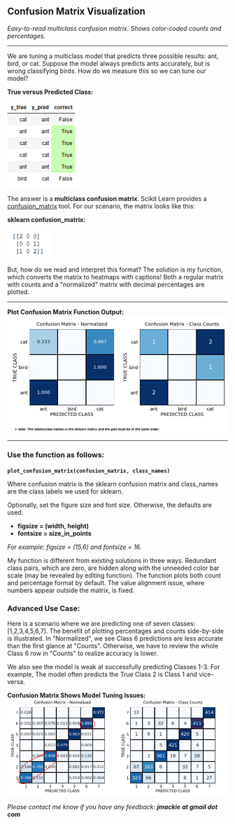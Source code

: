 ## Confusion Matrix Visualization
*Easy-to-read multiclass confusion matrix.  Shows color-coded counts and percentages.*
***
We are tuning a multiclass model that predicts three possible results: ant, bird, or cat.  Suppose the model always predicts ants accurately, but is wrong classifying birds.  How do we measure this so we can tune our model?

**True versus Predicted Class:**

![Alt text](images/Example-category-data.PNG)

The answer is a **multiclass confusion matrix**.  Scikit Learn provides a [confusion_matrix](https://scikit-learn.org/stable/modules/generated/sklearn.metrics.confusion_matrix.html) tool.  For our scenario, the matrix looks like this:

**sklearn confusion_matrix:**

![Alt text](images/sklearn-confusion-matrix.PNG)

But, how do we read and interpret this format?  The solution is my function, which converts the matrix to heatmaps with captions!  Both a regular matrix with counts and a "normalized" matrix with decimal percentages are plotted.
***

**Plot Confusion Matrix Function Output:**
![Alt text](images/cm-heatmap.PNG)

***
### Use the function as follows:

**`plot_confusion_matrix(confusion_matrix, class_names)`**

Where confusion matrix is the sklearn confusion matrix and class_names are the class labels we used for sklearn.

Optionally, set the figure size and font size.  Otherwise, the defaults are used.

* **figsize = (width, height)**    
* **fontsize = size_in_points**

*For example:  figsize = (15,6) and fontsize = 16.*

My function is different from existing solutions in three ways.  Redundant class pairs, which are zero, are hidden along with the unneeded color bar scale (may be revealed by editing function).  The function plots both count and percentage format by default.  The value alignment issue, where numbers appear outside the matrix, is fixed.

### Advanced Use Case:
Here is a scenario where we are predicting one of seven classes: [1,2,3,4,5,6,7].  The benefit of plotting percentages and counts side-by-side is illustrated.  In "Normalized", we see Class 6 predictions are less accurate than the first glance at "Counts".  Otherwise, we have to review the whole Class 6 row in "Counts" to realize accuracy is lower.

We also see the model is weak at successfully predicting Classes 1-3.  For example, The model often predicts  the True Class 2 is Class 1 and vice-versa.

**Confusion Matrix Shows Model Tuning Issues:**
![Alt text](images/seven-labels-circled.PNG)

*Please contact me know if you have any feedback:  **jmackie at gmail dot com***
